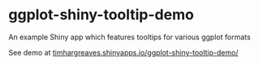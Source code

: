 # ggplot-shiny-tooltip-demo
An example Shiny app which features tooltips for various ggplot formats

See demo at [timhargreaves.shinyapps.io/ggplot-shiny-tooltip-demo/](https://timhargreaves.shinyapps.io/ggplot-shiny-tooltip-demo/)
